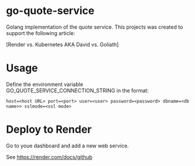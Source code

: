 # go-quote-service

Golang implementation of the quote service. This projects was created to support the following article:

[Render vs. Kubernetes AKA David vs. Goliath]

# Usage

Define the environment variable GO_QUOTE_SERVICE_CONNECTION_STRING in the format:
```
host=<host URL> port=<port> user=<user> password=<password> dbname=<db name>> sslmode=<ssl mode>
```

# Deploy to Render

Go to youe dashboard and add a new web service.

See https://render.com/docs/github

